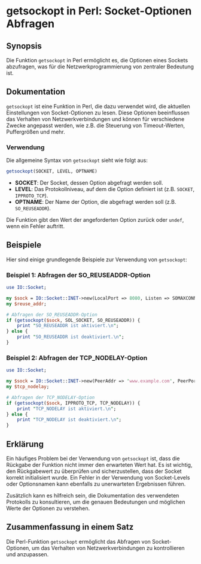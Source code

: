 <!--
Meta Description: # getsockopt in Perl: Socket-Optionen Abfragen ## Synopsis Die Funktion `getsockopt` in Perl ermöglicht es, die Optionen eines Sockets abzufragen, was...
Meta Keywords: die, socket, der, getsockopt, von
-->

# getsockopt in Perl: Socket-Optionen Abfragen

## Synopsis
Die Funktion `getsockopt` in Perl ermöglicht es, die Optionen eines Sockets abzufragen, was für die Netzwerkprogrammierung von zentraler Bedeutung ist.

## Dokumentation
`getsockopt` ist eine Funktion in Perl, die dazu verwendet wird, die aktuellen Einstellungen von Socket-Optionen zu lesen. Diese Optionen beeinflussen das Verhalten von Netzwerkverbindungen und können für verschiedene Zwecke angepasst werden, wie z.B. die Steuerung von Timeout-Werten, Puffergrößen und mehr.

### Verwendung
Die allgemeine Syntax von `getsockopt` sieht wie folgt aus:

```perl
getsockopt(SOCKET, LEVEL, OPTNAME)
```

- **SOCKET**: Der Socket, dessen Option abgefragt werden soll.
- **LEVEL**: Das Protokollniveau, auf dem die Option definiert ist (z.B. `SOCKET`, `IPPROTO_TCP`).
- **OPTNAME**: Der Name der Option, die abgefragt werden soll (z.B. `SO_REUSEADDR`).

Die Funktion gibt den Wert der angeforderten Option zurück oder `undef`, wenn ein Fehler auftritt.

## Beispiele
Hier sind einige grundlegende Beispiele zur Verwendung von `getsockopt`:

### Beispiel 1: Abfragen der SO_REUSEADDR-Option

```perl
use IO::Socket;

my $sock = IO::Socket::INET->new(LocalPort => 8080, Listen => SOMAXCONN) or die "Fehler beim Erstellen des Sockets: $!";
my $reuse_addr;

# Abfragen der SO_REUSEADDR-Option
if (getsockopt($sock, SOL_SOCKET, SO_REUSEADDR)) {
    print "SO_REUSEADDR ist aktiviert.\n";
} else {
    print "SO_REUSEADDR ist deaktiviert.\n";
}
```

### Beispiel 2: Abfragen der TCP_NODELAY-Option

```perl
use IO::Socket;

my $sock = IO::Socket::INET->new(PeerAddr => 'www.example.com', PeerPort => 80) or die "Fehler beim Erstellen des Sockets: $!";
my $tcp_nodelay;

# Abfragen der TCP_NODELAY-Option
if (getsockopt($sock, IPPROTO_TCP, TCP_NODELAY)) {
    print "TCP_NODELAY ist aktiviert.\n";
} else {
    print "TCP_NODELAY ist deaktiviert.\n";
}
```

## Erklärung
Ein häufiges Problem bei der Verwendung von `getsockopt` ist, dass die Rückgabe der Funktion nicht immer den erwarteten Wert hat. Es ist wichtig, den Rückgabewert zu überprüfen und sicherzustellen, dass der Socket korrekt initialisiert wurde. Ein Fehler in der Verwendung von Socket-Levels oder Optionsnamen kann ebenfalls zu unerwarteten Ergebnissen führen.

Zusätzlich kann es hilfreich sein, die Dokumentation des verwendeten Protokolls zu konsultieren, um die genauen Bedeutungen und möglichen Werte der Optionen zu verstehen.

## Zusammenfassung in einem Satz
Die Perl-Funktion `getsockopt` ermöglicht das Abfragen von Socket-Optionen, um das Verhalten von Netzwerkverbindungen zu kontrollieren und anzupassen.